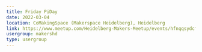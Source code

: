 ```yaml
---
title: Friday PiDay
date: 2022-03-04
location: CoMakingSpace (Makerspace Heidelberg), Heidelberg
link: https://www.meetup.com/Heidelberg-Makers-Meetup/events/hfnqqsydcfbgb/
usergroup: makershd
type: usergroup
---
```


